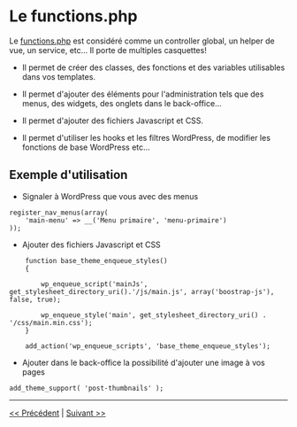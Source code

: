 # Le functions.php

Le [functions.php](functions.php) est considéré comme un controller global, un helper de vue, un service, etc... Il porte de multiples casquettes!

- Il permet de créer des classes, des fonctions et des variables utilisables dans vos templates.

- Il permet d'ajouter des éléments pour l'administration tels que des menus, des widgets, des onglets dans le back-office...

- Il permet d'ajouter des fichiers Javascript et CSS.

- Il permet d'utiliser les hooks et les filtres WordPress, de modifier les fonctions de base WordPress etc...


## Exemple d'utilisation

- Signaler à WordPress que vous avec des menus

```
register_nav_menus(array(
    'main-menu' => __('Menu primaire', 'menu-primaire')
));
```

- Ajouter des fichiers Javascript et CSS

```
    function base_theme_enqueue_styles()
    {
 
        wp_enqueue_script('mainJs', get_stylesheet_directory_uri().'/js/main.js', array('boostrap-js'), false, true);

        wp_enqueue_style('main', get_stylesheet_directory_uri() . '/css/main.min.css');
    }

    add_action('wp_enqueue_scripts', 'base_theme_enqueue_styles');
```

- Ajouter dans le back-office la possibilité d'ajouter une image à vos pages

```
add_theme_support( 'post-thumbnails' );
```
---

[<< Précédent](template.md) | [Suivant >>](assets.md)